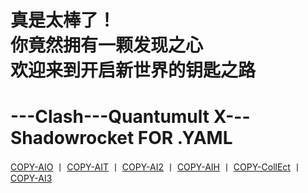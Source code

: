 # 真是太棒了！<br>你竟然拥有一颗发现之心<br>欢迎来到开启新世界的钥匙之路

# ---Clash---Quantumult X---Shadowrocket FOR .YAML
[COPY-AIO](https://raw.githubusercontent.com/O7Y0/Attached/server/AIO.yaml)  丨 [COPY-AIT](https://raw.githubusercontent.com/O7Y0/Attached/server/AIT.yaml)  丨  [COPY-AI2](https://raw.githubusercontent.com/O7Y0/Attached/server/AI2.yaml)  丨 [COPY-AIH](https://raw.githubusercontent.com/O7Y0/Attached/server/AIH.yaml)  丨    [COPY-CollEct](https://raw.githubusercontent.com/O7Y0/Attached/server/CollEct.yaml)  丨   [COPY-AI3](https://raw.githubusercontent.com/O7Y0/Attached/server/AI3.TXT)
